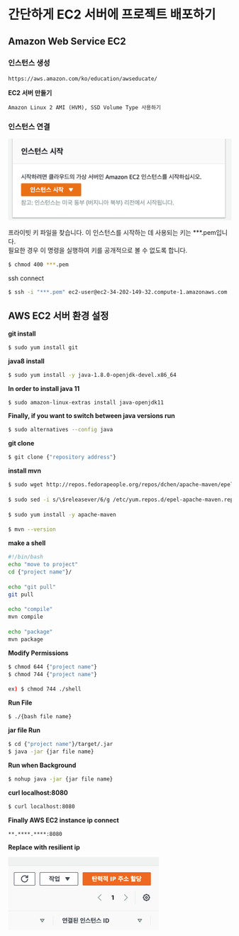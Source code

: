 # 간단하게 EC2 서버에 프로젝트 배포하기
## Amazon Web Service EC2

### 인스턴스 생성
```
https://aws.amazon.com/ko/education/awseducate/
```
**EC2 서버 만들기**
```
Amazon Linux 2 AMI (HVM), SSD Volume Type 사용하기
```
### 인스턴스 연결
<img src="./meterial/createInstance.png">

프라이빗 키 파일을 찾습니다. 이 인스턴스를 시작하는 데 사용되는 키는 ***.pem입니다.  
필요한 경우 이 명령을 실행하여 키를 공개적으로 볼 수 없도록 합니다.
```bash
$ chmod 400 ***.pem
```
ssh connect
```bash
$ ssh -i "***.pem" ec2-user@ec2-34-202-149-32.compute-1.amazonaws.com
```

## AWS EC2 서버 환경 설정
**git install**
```bash
$ sudo yum install git
```

**java8 install**
```bash
$ sudo yum install -y java-1.8.0-openjdk-devel.x86_64
```

**In order to install java 11**
```bash
$ sudo amazon-linux-extras install java-openjdk11
```

**Finally, if you want to switch between java versions run**
```bash
$ sudo alternatives --config java
```

**git clone**
```bash
$ git clone {"repository address"}
```

**install mvn**
```bash
$ sudo wget http://repos.fedorapeople.org/repos/dchen/apache-maven/epel-apache-maven.repo -O /etc/yum.repos.d/epel-apache-maven.repo

$ sudo sed -i s/\$releasever/6/g /etc/yum.repos.d/epel-apache-maven.repo

$ sudo yum install -y apache-maven

$ mvn --version

```

**make a shell**
```bash
#!/bin/bash
echo "move to project"
cd {"project name"}/

echo "git pull"
git pull

echo "compile"
mvn compile

echo "package"
mvn package
```

**Modify Permissions**
```bash
$ chmod 644 {"project name"} 
$ chmod 744 {"project name"}

ex) $ chmod 744 ./shell
```

**Run File**
```bash
$ ./{bash file name}
```

**jar file Run**
```bash
$ cd {"project name"}/target/.jar
$ java -jar {jar file name}
```

**Run when Background**
```bash
$ nohup java -jar {jar file name}
```

**curl localhost:8080**
```bash
$ curl localhost:8080
```

**Finally AWS EC2 instance ip connect**
```
**.****.****:8080
```

**Replace with resilient ip**

<img src="./meterial/resilientIp.png">